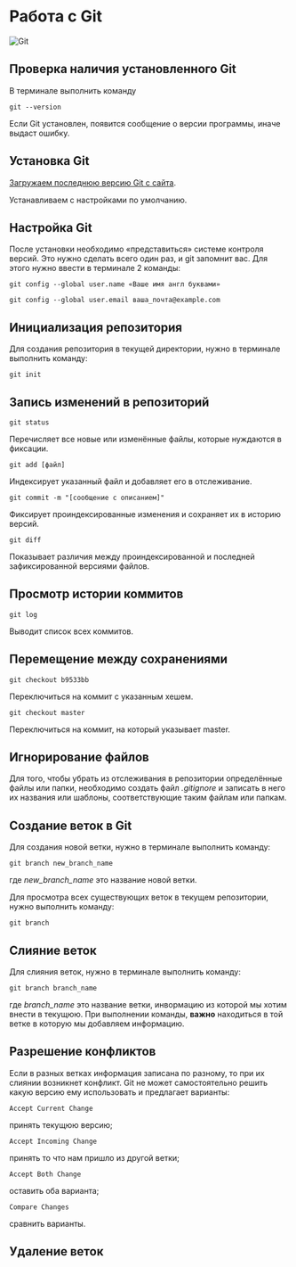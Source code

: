 # Работа c Git

![Git](git.jpg)

## Проверка наличия установленного Git

В терминале выполнить команду 
```
git --version
```

Если Git установлен, появится сообщение о версии программы, иначе выдаст ошибку.

## Установка Git

[Загружаем последнюю версию Git с сайта]( 
https://github.com/).

Устанавливаем с настройками по умолчанию.

## Настройка Git

После установки необходимо «представиться» системе контроля версий. Это нужно сделать всего один раз, и git запомнит вас. Для этого нужно ввести в терминале 2 команды:

```
git config --global user.name «Ваше имя англ буквами»
```

```
git config --global user.email ваша_почта@example.com
```

## Инициализация репозитория

Для создания репозитория в текущей директории, нужно в терминале выполнить команду:
```
git init
```

## Запись изменений в репозиторий

```
git status
```
Перечисляет все новые или изменённые файлы, которые нуждаются в фиксации.

```
git add [файл]
```
Индексирует указанный файл и добавляет его в отслеживание.

```
git commit -m "[сообщение с описанием]"
```
Фиксирует проиндексированные изменения и сохраняет их в историю версий.

```
git diff
```
Показывает различия между проиндексированной и последней зафиксированной версиями файлов.

## Просмотр истории коммитов
```
git log
```
Выводит список всех коммитов.

## Перемещение между сохранениями
```
git checkout b9533bb
```
Переключиться на коммит с указанным хешем.

```
git checkout master
```
Переключиться на коммит, на который указывает master.

## Игнорирование файлов
Для того, чтобы убрать из отслеживания в репозитории определённые файлы или папки, необходимо создать файл *.gitignore* и записать в него их названия или шаблоны, соответствующие таким файлам или папкам.
## Создание веток в Git
Для создания новой ветки, нужно в терминале выполнить команду:
```
git branch new_branch_name
```
где *new_branch_name* это название новой ветки.

Для просмотра всех существующих веток в текущем репозитории, нужно выполнить команду:
```
git branch
```
## Слияние веток
Для слияния веток, нужно в терминале выполнить команду:
```
git branch branch_name
```
где *branch_name* это название ветки, инвормацию из которой мы хотим внести в текущюю. При выполнении команды, **важно** находиться в той ветке в которую мы добавляем информацию.
## Разрешение конфликтов
Если в разных ветках информация записана по разному, то при их слиянии возникнет конфликт.
Git не может самостоятельно решить какую версию ему использовать и предлагает варианты:
```
Accept Current Change
```
принять текущюю версию;
```
Accept Incoming Change
```
принять то что нам пришло из другой ветки;
```
Accept Both Change
```
оставить оба варианта;
```
Compare Changes
``` 
сравнить варианты.

## Удаление веток